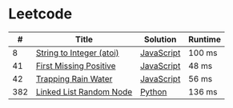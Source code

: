 # Leetcode

| # | Title | Solution | Runtime |
|---| ----- | -------- | ------- |
|8|[ String to Integer (atoi)](https://leetcode.com/problems/string-to-integer-atoi/)|[JavaScript](./solutions/8.%20String%20to%20Integer%20(atoi).js)|100 ms|
|41|[ First Missing Positive](https://leetcode.com/problems/first-missing-positive/)|[JavaScript](./solutions/41.%20First%20Missing%20Positive.js)|48 ms|
|42|[ Trapping Rain Water](https://leetcode.com/problems/trapping-rain-water/)|[JavaScript](./solutions/42.%20Trapping%20Rain%20Water.js)|56 ms|
|382|[ Linked List Random Node](https://leetcode.com/problems/linked-list-random-node/)|[Python](./solutions/382.%20Linked%20List%20Random%20Node.python)|136 ms|

